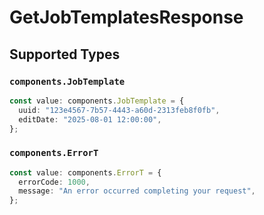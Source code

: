 # GetJobTemplatesResponse


## Supported Types

### `components.JobTemplate`

```typescript
const value: components.JobTemplate = {
  uuid: "123e4567-7b57-4443-a60d-2313feb8f0fb",
  editDate: "2025-08-01 12:00:00",
};
```

### `components.ErrorT`

```typescript
const value: components.ErrorT = {
  errorCode: 1000,
  message: "An error occurred completing your request",
};
```

